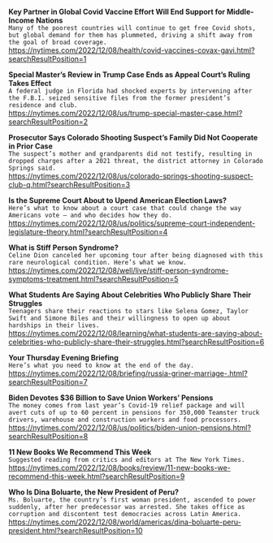 **Key Partner in Global Covid Vaccine Effort Will End Support for Middle-Income Nations**\
`Many of the poorest countries will continue to get free Covid shots, but global demand for them has plummeted, driving a shift away from the goal of broad coverage.`\
https://nytimes.com/2022/12/08/health/covid-vaccines-covax-gavi.html?searchResultPosition=1

**Special Master’s Review in Trump Case Ends as Appeal Court’s Ruling Takes Effect**\
`A federal judge in Florida had shocked experts by intervening after the F.B.I. seized sensitive files from the former president’s residence and club.`\
https://nytimes.com/2022/12/08/us/trump-special-master-case.html?searchResultPosition=2

**Prosecutor Says Colorado Shooting Suspect’s Family Did Not Cooperate in Prior Case**\
`The suspect’s mother and grandparents did not testify, resulting in dropped charges after a 2021 threat, the district attorney in Colorado Springs said.`\
https://nytimes.com/2022/12/08/us/colorado-springs-shooting-suspect-club-q.html?searchResultPosition=3

**Is the Supreme Court About to Upend American Election Laws?**\
`Here’s what to know about a court case that could change the way Americans vote — and who decides how they do.`\
https://nytimes.com/2022/12/08/us/politics/supreme-court-independent-legislature-theory.html?searchResultPosition=4

**What is Stiff Person Syndrome?**\
`Celine Dion canceled her upcoming tour after being diagnosed with this rare neurological condition. Here’s what we know.`\
https://nytimes.com/2022/12/08/well/live/stiff-person-syndrome-symptoms-treatment.html?searchResultPosition=5

**What Students Are Saying About Celebrities Who Publicly Share Their Struggles**\
`Teenagers share their reactions to stars like Selena Gomez, Taylor Swift and Simone Biles and their willingness to open up about hardships in their lives.`\
https://nytimes.com/2022/12/08/learning/what-students-are-saying-about-celebrities-who-publicly-share-their-struggles.html?searchResultPosition=6

**Your Thursday Evening Briefing**\
`Here’s what you need to know at the end of the day.`\
https://nytimes.com/2022/12/08/briefing/russia-griner-marriage-.html?searchResultPosition=7

**Biden Devotes $36 Billion to Save Union Workers’ Pensions**\
`The money comes from last year’s Covid-19 relief package and will avert cuts of up to 60 percent in pensions for 350,000 Teamster truck drivers, warehouse and construction workers and food processors.`\
https://nytimes.com/2022/12/08/us/politics/biden-union-pensions.html?searchResultPosition=8

**11 New Books We Recommend This Week**\
`Suggested reading from critics and editors at The New York Times.`\
https://nytimes.com/2022/12/08/books/review/11-new-books-we-recommend-this-week.html?searchResultPosition=9

**Who Is Dina Boluarte, the New President of Peru?**\
`Ms. Boluarte, the country’s first woman president, ascended to power suddenly, after her predecessor was arrested. She takes office as corruption and discontent test democracies across Latin America.`\
https://nytimes.com/2022/12/08/world/americas/dina-boluarte-peru-president.html?searchResultPosition=10

